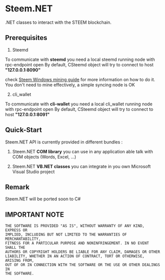# Steem.NET

.NET classes to interact with the STEEM blockchain.

## Prerequisites

1. Steemd 

To communicate with **steemd** you need a local steemd running node with  rpc-endpoint open
By default, CSteemd object will try to connect to host **"127.0.0.1:8090"**

check [Steem Windows mining guide](https://steemit.com/steem/@bitcube/steem-mining-in-microsoft-windows-a-miner-s-guide-part-2) for more information on how to do it.
You don't need to mine effectively, a simple syncing node is OK

2. cli_wallet
 
To communicate with **cli-wallet** you need a local cli_wallet running node with  rpc-endpoint open
By default, CSteemd object will try to connect to host **"127.0.0.1:8091"**

## Quick-Start

Steem.NET API is currently provided in different bundles :

1. Steem.NET **COM library** you can use in any application able talk with COM objects (Words, Excel, ...)

2. Steem.NET **VB.NET classes** you can integrate in you own Microsoft Visual Studio project

## Remark
Steem.NET will be ported soon to C#

## IMPORTANT NOTE

    THE SOFTWARE IS PROVIDED "AS IS", WITHOUT WARRANTY OF ANY KIND, EXPRESS OR
    IMPLIED, INCLUDING BUT NOT LIMITED TO THE WARRANTIES OF MERCHANTABILITY,
    FITNESS FOR A PARTICULAR PURPOSE AND NONINFRINGEMENT. IN NO EVENT SHALL THE
    AUTHORS OR COPYRIGHT HOLDERS BE LIABLE FOR ANY CLAIM, DAMAGES OR OTHER
    LIABILITY, WHETHER IN AN ACTION OF CONTRACT, TORT OR OTHERWISE, ARISING FROM,
    OUT OF OR IN CONNECTION WITH THE SOFTWARE OR THE USE OR OTHER DEALINGS IN
    THE SOFTWARE.
